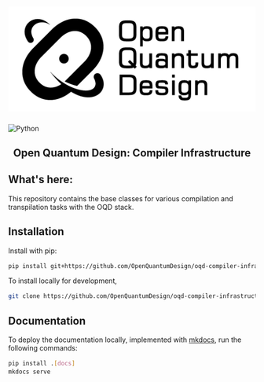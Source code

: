 # ![Open Quantum Design](docs/img/oqd-logo-text.png)
![Python](https://img.shields.io/badge/Python-3.11-blue)

<h2 align="center">
    Open Quantum Design: Compiler Infrastructure
</h2>

## What's here:
This repository contains the base classes for various compilation and transpilation tasks with the OQD stack.

## Installation


Install with pip:
```bash
pip install git+https://github.com/OpenQuantumDesign/oqd-compiler-infrastructure.git
```

To install locally for development, 
```bash
git clone https://github.com/OpenQuantumDesign/oqd-compiler-infrastructure.git
```

## Documentation

To deploy the documentation locally, implemented with [mkdocs](https://www.mkdocs.org/), run the following commands:

```bash
pip install .[docs]
mkdocs serve
```
